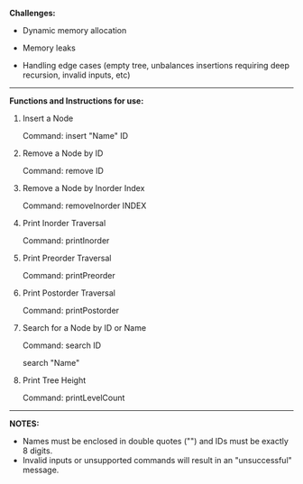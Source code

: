 **Challenges:**

- Dynamic memory allocation

- Memory leaks

- Handling edge cases (empty tree, unbalances insertions requiring deep recursion, invalid inputs, etc)

----------------------------------------------------------------------------------------------------------------------------------------------------------------------------------------------------------------

**Functions and Instructions for use:**

1. Insert a Node

   Command: insert "Name" ID

4. Remove a Node by ID

   Command: remove ID

5. Remove a Node by Inorder Index

   Command: removeInorder INDEX

6. Print Inorder Traversal

   Command: printInorder

7. Print Preorder Traversal

   Command: printPreorder

8. Print Postorder Traversal

   Command: printPostorder

9. Search for a Node by ID or Name

   Command: search ID  

   search "Name"

10. Print Tree Height

    Command: printLevelCount

----------------------------------------------------------------------------------------------------------------------------------------------------------------------------------------------------------------
   
**NOTES:**
- Names must be enclosed in double quotes ("") and IDs must be exactly 8 digits.
- Invalid inputs or unsupported commands will result in an "unsuccessful" message.
